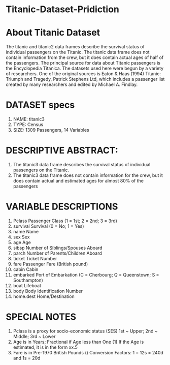# Titanic-Dataset-Pridiction

# About Titanic Dataset
The titanic and titanic2 data frames describe the survival status of individual passengers
on the Titanic. The titanic data frame does not contain information from the crew, but it
does contain actual ages of half of the passengers. The principal source for data about
Titanic passengers is the Encyclopedia Titanica. The datasets used here were begun by
a variety of researchers. One of the original sources is Eaton & Haas (1994) Titanic:
Triumph and Tragedy, Patrick Stephens Ltd, which includes a passenger list created by
many researchers and edited by Michael A. Findlay.

# DATASET specs
1. NAME: titanic3
2. TYPE: Census
3. SIZE: 1309 Passengers, 14 Variables

# DESCRIPTIVE ABSTRACT:
1. The titanic3 data frame describes the survival status of individual passengers on the
Titanic.
2. The titanic3 data frame does not contain information for the crew, but it does contain
actual and estimated ages for almost 80% of the passengers

# VARIABLE DESCRIPTIONS
1. Pclass Passenger Class (1 = 1st; 2 = 2nd; 3 = 3rd)
2. survival Survival (0 = No; 1 = Yes)
3. name Name
4. sex Sex
5. age Age
6. sibsp Number of Siblings/Spouses Aboard
7. parch Number of Parents/Children Aboard
8. ticket Ticket Number
9. fare Passenger Fare (British pound)
10. cabin Cabin
11. embarked Port of Embarkation (C = Cherbourg; Q = Queenstown; S = Southampton)
12. boat Lifeboat
13. body Body Identification Number
14. home.dest Home/Destination

# SPECIAL NOTES
1. Pclass is a proxy for socio-economic status (SES)
1st ~ Upper; 2nd ~ Middle; 3rd ~ Lower
2. Age is in Years; Fractional if Age less than One (1)
If the Age is estimated, it is in the form xx.5
3. Fare is in Pre-1970 British Pounds ()
Conversion Factors: 1 = 12s = 240d and 1s = 20d
